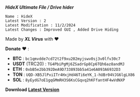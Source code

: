 ***HideX Ultimate File / Drive hider***  

`Name : HideX`  
`Latest Version : 2`  
`Latest Modification : 11/2/2024`  
`Latest Changes : Improved GUI , Added Drive Hiding`  
  
Made by ***XL Virus*** with ❤️                                                                                       
  
**Donate** ❤️ :                                                                                                                         
- **BTC** : ```bc1qmvdde7cd72t2f9xu202myjswv0sj3v0lfv30c7```
- **USDT** (TRC20) : ```TG4PbiPgMj6ZSadrGp8Cp6TQh6az8andMJ```
- **ETH** : ```0xbB5e2bb392DeA9D733893bb5a41e6A093A6932D3```
- **TON** : ```UQD-XB5JlPxiITr4HxjHd46Ti6eYK_1-hUBr04VJG6lgLX86```
- **SOL** : ```8yEydG7oE1gqGMmRH3S6KsCGqvq2hKFfantHF4wVdNXP```


**Download** [**Latest Version**](https://www.download.xlvirus.ir/HideX_V2.exe)
